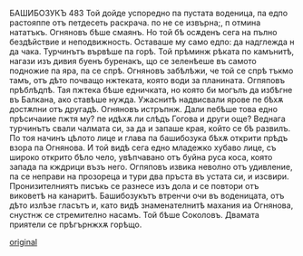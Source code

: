 ﻿БАШИБОЗУКЪ
483
Той дойде успоредно па пустата воденица, па едпо растояппе отъ петдесеть раскрача. по не се извърна;, п отмина нататъкъ.
Огняновъ бѣше смаянъ. Но той бѣ осѫденъ сега на пълно бездѣйствие и неподвижность.
Оставаше му само едпо: да надглежда н да чака.
Турчинътъ вървѣше па горѣ.
Той прѣминж рѣката по камънитѣ, нагази изъ дивия буенъ буренакъ, що се зеленѣеше въ самото подножие па яра, па се спрѣ.
Огняновъ забѣлѣжи, че той се спрѣ тъкмо тамъ, отъ дѣто почващо нжтеката, която води за планината.
Огпяповъ прѣблѣдпѣ.
Тая пжтека бѣше едничката, но която би могълъ да избѣгне въ Балкана, ако ставѣше нужда. Ужаснитѣ надвисвали ярове пе бѣхѫ достѫпни отъ другадѣ. Огняновъ истръпнж. Дали пебѣше това едно прѣсичаиие пжтя му? пе идѣхѫ ли слѣдъ Гогова и други още?
Веднага турчинътъ свали чалмата си, за да и запаше края, който се бѣ развилъ.
По тоя начинъ цѣлото лице и глава па башибозука бѣхѫ открити прѣдъ взора па Огнянова.
И той видѣ сега едно младежко хубаво лице, съ широко открито бѣло чело, увѣпчавано отъ буйна руса коса, която запада па кждрици възъ него.
Огпяповъ извика неволно отъ удивление, па се неправи на прозореца и тури два пръста въ устата си, и изсвири.
Пронизителниятъ писъкь се разнесе изъ дола и се повтори отъ виковетѣ на канаритѣ.
Башибозукътъ втренчи очи въ воденицата, отъ дѣто излѣзе гласътъ и, като видѣ знаменателнитѣ махания иа Огнянова, снустнж се стремително насамъ. Той бѣше Соколовъ.
Двамата приятели се прѣгърнжхѫ горѣщо.

[original](images/536.jpg)